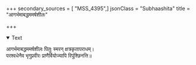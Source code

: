 +++
secondary_sources = [ "MSS_4395",]
jsonClass = "Subhaashita"
title = "आगर्भमाबद्धममर्षशीलः"

+++

<details open><summary>Text</summary>

आगर्भमाबद्धममर्षशीलः पितुः स्मरन् क्षत्रकृतापराधम्।  
परश्वधेनैव भृगुप्रवीरः प्राणैर्वियोज्यापि रिपूंश्छिनत्ति॥
</details>

